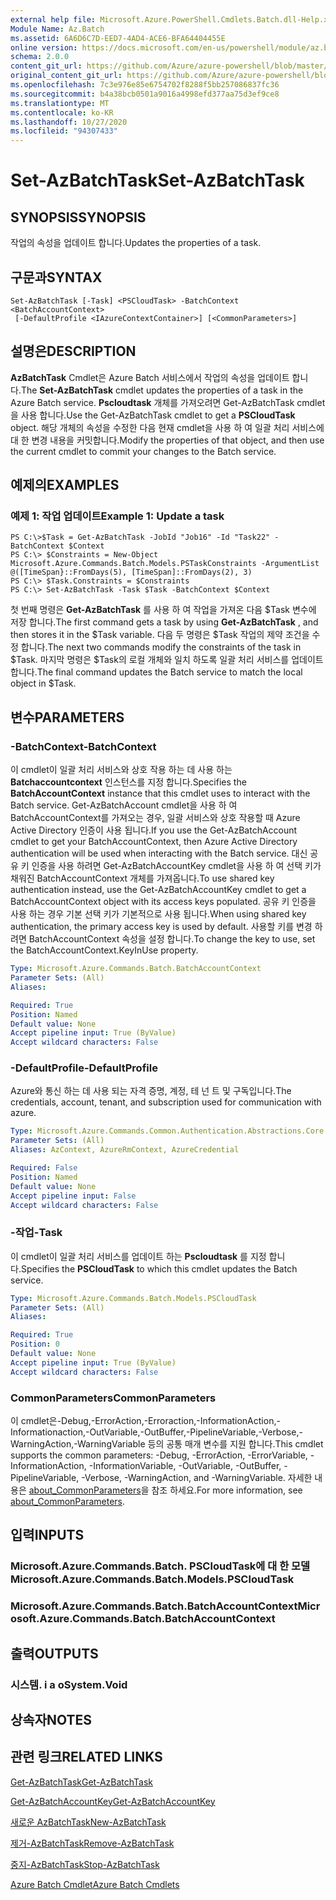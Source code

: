 ```yaml
---
external help file: Microsoft.Azure.PowerShell.Cmdlets.Batch.dll-Help.xml
Module Name: Az.Batch
ms.assetid: 6A6D6C7D-EED7-4AD4-ACE6-BFA64404455E
online version: https://docs.microsoft.com/en-us/powershell/module/az.batch/set-azbatchtask
schema: 2.0.0
content_git_url: https://github.com/Azure/azure-powershell/blob/master/src/Batch/Batch/help/Set-AzBatchTask.md
original_content_git_url: https://github.com/Azure/azure-powershell/blob/master/src/Batch/Batch/help/Set-AzBatchTask.md
ms.openlocfilehash: 7c3e976e85e6754702f8288f5bb257086837fc36
ms.sourcegitcommit: b4a38bcb0501a9016a4998efd377aa75d3ef9ce8
ms.translationtype: MT
ms.contentlocale: ko-KR
ms.lasthandoff: 10/27/2020
ms.locfileid: "94307433"
---
```

# <span data-ttu-id="8558f-101">Set-AzBatchTask</span><span class="sxs-lookup"><span data-stu-id="8558f-101">Set-AzBatchTask</span></span>

## <span data-ttu-id="8558f-102">SYNOPSIS</span><span class="sxs-lookup"><span data-stu-id="8558f-102">SYNOPSIS</span></span>
<span data-ttu-id="8558f-103">작업의 속성을 업데이트 합니다.</span><span class="sxs-lookup"><span data-stu-id="8558f-103">Updates the properties of a task.</span></span>

## <span data-ttu-id="8558f-104">구문과</span><span class="sxs-lookup"><span data-stu-id="8558f-104">SYNTAX</span></span>

```
Set-AzBatchTask [-Task] <PSCloudTask> -BatchContext <BatchAccountContext>
 [-DefaultProfile <IAzureContextContainer>] [<CommonParameters>]
```

## <span data-ttu-id="8558f-105">설명은</span><span class="sxs-lookup"><span data-stu-id="8558f-105">DESCRIPTION</span></span>
<span data-ttu-id="8558f-106">**AzBatchTask** Cmdlet은 Azure Batch 서비스에서 작업의 속성을 업데이트 합니다.</span><span class="sxs-lookup"><span data-stu-id="8558f-106">The **Set-AzBatchTask** cmdlet updates the properties of a task in the Azure Batch service.</span></span>
<span data-ttu-id="8558f-107">**Pscloudtask** 개체를 가져오려면 Get-AzBatchTask cmdlet을 사용 합니다.</span><span class="sxs-lookup"><span data-stu-id="8558f-107">Use the Get-AzBatchTask cmdlet to get a **PSCloudTask** object.</span></span>
<span data-ttu-id="8558f-108">해당 개체의 속성을 수정한 다음 현재 cmdlet을 사용 하 여 일괄 처리 서비스에 대 한 변경 내용을 커밋합니다.</span><span class="sxs-lookup"><span data-stu-id="8558f-108">Modify the properties of that object, and then use the current cmdlet to commit your changes to the Batch service.</span></span>

## <span data-ttu-id="8558f-109">예제의</span><span class="sxs-lookup"><span data-stu-id="8558f-109">EXAMPLES</span></span>

### <span data-ttu-id="8558f-110">예제 1: 작업 업데이트</span><span class="sxs-lookup"><span data-stu-id="8558f-110">Example 1: Update a task</span></span>
```
PS C:\>$Task = Get-AzBatchTask -JobId "Job16" -Id "Task22" -BatchContext $Context
PS C:\> $Constraints = New-Object Microsoft.Azure.Commands.Batch.Models.PSTaskConstraints -ArgumentList @([TimeSpan}::FromDays(5), [TimeSpan]::FromDays(2), 3)
PS C:\> $Task.Constraints = $Constraints
PS C:\> Set-AzBatchTask -Task $Task -BatchContext $Context
```

<span data-ttu-id="8558f-111">첫 번째 명령은 **Get-AzBatchTask** 를 사용 하 여 작업을 가져온 다음 $Task 변수에 저장 합니다.</span><span class="sxs-lookup"><span data-stu-id="8558f-111">The first command gets a task by using **Get-AzBatchTask** , and then stores it in the $Task variable.</span></span>
<span data-ttu-id="8558f-112">다음 두 명령은 $Task 작업의 제약 조건을 수정 합니다.</span><span class="sxs-lookup"><span data-stu-id="8558f-112">The next two commands modify the constraints of the task in $Task.</span></span>
<span data-ttu-id="8558f-113">마지막 명령은 $Task의 로컬 개체와 일치 하도록 일괄 처리 서비스를 업데이트 합니다.</span><span class="sxs-lookup"><span data-stu-id="8558f-113">The final command updates the Batch service to match the local object in $Task.</span></span>

## <span data-ttu-id="8558f-114">변수</span><span class="sxs-lookup"><span data-stu-id="8558f-114">PARAMETERS</span></span>

### <span data-ttu-id="8558f-115">-BatchContext</span><span class="sxs-lookup"><span data-stu-id="8558f-115">-BatchContext</span></span>
<span data-ttu-id="8558f-116">이 cmdlet이 일괄 처리 서비스와 상호 작용 하는 데 사용 하는 **Batchaccountcontext** 인스턴스를 지정 합니다.</span><span class="sxs-lookup"><span data-stu-id="8558f-116">Specifies the **BatchAccountContext** instance that this cmdlet uses to interact with the Batch service.</span></span>
<span data-ttu-id="8558f-117">Get-AzBatchAccount cmdlet을 사용 하 여 BatchAccountContext를 가져오는 경우, 일괄 서비스와 상호 작용할 때 Azure Active Directory 인증이 사용 됩니다.</span><span class="sxs-lookup"><span data-stu-id="8558f-117">If you use the Get-AzBatchAccount cmdlet to get your BatchAccountContext, then Azure Active Directory authentication will be used when interacting with the Batch service.</span></span> <span data-ttu-id="8558f-118">대신 공유 키 인증을 사용 하려면 Get-AzBatchAccountKey cmdlet을 사용 하 여 선택 키가 채워진 BatchAccountContext 개체를 가져옵니다.</span><span class="sxs-lookup"><span data-stu-id="8558f-118">To use shared key authentication instead, use the Get-AzBatchAccountKey cmdlet to get a BatchAccountContext object with its access keys populated.</span></span> <span data-ttu-id="8558f-119">공유 키 인증을 사용 하는 경우 기본 선택 키가 기본적으로 사용 됩니다.</span><span class="sxs-lookup"><span data-stu-id="8558f-119">When using shared key authentication, the primary access key is used by default.</span></span> <span data-ttu-id="8558f-120">사용할 키를 변경 하려면 BatchAccountContext 속성을 설정 합니다.</span><span class="sxs-lookup"><span data-stu-id="8558f-120">To change the key to use, set the BatchAccountContext.KeyInUse property.</span></span>

```yaml
Type: Microsoft.Azure.Commands.Batch.BatchAccountContext
Parameter Sets: (All)
Aliases:

Required: True
Position: Named
Default value: None
Accept pipeline input: True (ByValue)
Accept wildcard characters: False
```

### <span data-ttu-id="8558f-121">-DefaultProfile</span><span class="sxs-lookup"><span data-stu-id="8558f-121">-DefaultProfile</span></span>
<span data-ttu-id="8558f-122">Azure와 통신 하는 데 사용 되는 자격 증명, 계정, 테 넌 트 및 구독입니다.</span><span class="sxs-lookup"><span data-stu-id="8558f-122">The credentials, account, tenant, and subscription used for communication with azure.</span></span>

```yaml
Type: Microsoft.Azure.Commands.Common.Authentication.Abstractions.Core.IAzureContextContainer
Parameter Sets: (All)
Aliases: AzContext, AzureRmContext, AzureCredential

Required: False
Position: Named
Default value: None
Accept pipeline input: False
Accept wildcard characters: False
```

### <span data-ttu-id="8558f-123">-작업</span><span class="sxs-lookup"><span data-stu-id="8558f-123">-Task</span></span>
<span data-ttu-id="8558f-124">이 cmdlet이 일괄 처리 서비스를 업데이트 하는 **Pscloudtask** 를 지정 합니다.</span><span class="sxs-lookup"><span data-stu-id="8558f-124">Specifies the **PSCloudTask** to which this cmdlet updates the Batch service.</span></span>

```yaml
Type: Microsoft.Azure.Commands.Batch.Models.PSCloudTask
Parameter Sets: (All)
Aliases:

Required: True
Position: 0
Default value: None
Accept pipeline input: True (ByValue)
Accept wildcard characters: False
```

### <span data-ttu-id="8558f-125">CommonParameters</span><span class="sxs-lookup"><span data-stu-id="8558f-125">CommonParameters</span></span>
<span data-ttu-id="8558f-126">이 cmdlet은-Debug,-ErrorAction,-Erroraction,-InformationAction,-Informationaction,-OutVariable,-OutBuffer,-PipelineVariable,-Verbose,-WarningAction,-WarningVariable 등의 공통 매개 변수를 지원 합니다.</span><span class="sxs-lookup"><span data-stu-id="8558f-126">This cmdlet supports the common parameters: -Debug, -ErrorAction, -ErrorVariable, -InformationAction, -InformationVariable, -OutVariable, -OutBuffer, -PipelineVariable, -Verbose, -WarningAction, and -WarningVariable.</span></span> <span data-ttu-id="8558f-127">자세한 내용은 [about_CommonParameters](http://go.microsoft.com/fwlink/?LinkID=113216)을 참조 하세요.</span><span class="sxs-lookup"><span data-stu-id="8558f-127">For more information, see [about_CommonParameters](http://go.microsoft.com/fwlink/?LinkID=113216).</span></span>

## <span data-ttu-id="8558f-128">입력</span><span class="sxs-lookup"><span data-stu-id="8558f-128">INPUTS</span></span>

### <span data-ttu-id="8558f-129">Microsoft.Azure.Commands.Batch. PSCloudTask에 대 한 모델</span><span class="sxs-lookup"><span data-stu-id="8558f-129">Microsoft.Azure.Commands.Batch.Models.PSCloudTask</span></span>

### <span data-ttu-id="8558f-130">Microsoft.Azure.Commands.Batch.BatchAccountContext</span><span class="sxs-lookup"><span data-stu-id="8558f-130">Microsoft.Azure.Commands.Batch.BatchAccountContext</span></span>

## <span data-ttu-id="8558f-131">출력</span><span class="sxs-lookup"><span data-stu-id="8558f-131">OUTPUTS</span></span>

### <span data-ttu-id="8558f-132">시스템. i a o</span><span class="sxs-lookup"><span data-stu-id="8558f-132">System.Void</span></span>

## <span data-ttu-id="8558f-133">상속자</span><span class="sxs-lookup"><span data-stu-id="8558f-133">NOTES</span></span>

## <span data-ttu-id="8558f-134">관련 링크</span><span class="sxs-lookup"><span data-stu-id="8558f-134">RELATED LINKS</span></span>

[<span data-ttu-id="8558f-135">Get-AzBatchTask</span><span class="sxs-lookup"><span data-stu-id="8558f-135">Get-AzBatchTask</span></span>](./Get-AzBatchTask.md)

[<span data-ttu-id="8558f-136">Get-AzBatchAccountKey</span><span class="sxs-lookup"><span data-stu-id="8558f-136">Get-AzBatchAccountKey</span></span>](./Get-AzBatchAccountKey.md)

[<span data-ttu-id="8558f-137">새로운 AzBatchTask</span><span class="sxs-lookup"><span data-stu-id="8558f-137">New-AzBatchTask</span></span>](./New-AzBatchTask.md)

[<span data-ttu-id="8558f-138">제거-AzBatchTask</span><span class="sxs-lookup"><span data-stu-id="8558f-138">Remove-AzBatchTask</span></span>](./Remove-AzBatchTask.md)

[<span data-ttu-id="8558f-139">중지-AzBatchTask</span><span class="sxs-lookup"><span data-stu-id="8558f-139">Stop-AzBatchTask</span></span>](./Stop-AzBatchTask.md)

[<span data-ttu-id="8558f-140">Azure Batch Cmdlet</span><span class="sxs-lookup"><span data-stu-id="8558f-140">Azure Batch Cmdlets</span></span>](/powershell/module/Az.Batch/)
